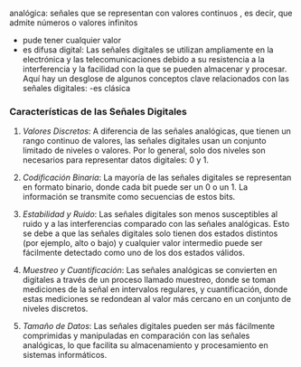 
analógica: señales que se representan con valores continuos , es decir, que admite números o valores infinitos 
- pude tener cualquier valor
- es difusa
digital: Las señales digitales se utilizan ampliamente en la electrónica y las telecomunicaciones debido a su resistencia a la interferencia y la facilidad con la que se pueden almacenar y procesar. Aquí hay un desglose de algunos conceptos clave relacionados con las señales digitales:
  -es clásica
### Características de las Señales Digitales

1. *Valores Discretos*: A diferencia de las señales analógicas, que tienen un rango continuo de valores, las señales digitales usan un conjunto limitado de niveles o valores. Por lo general, solo dos niveles son necesarios para representar datos digitales: 0 y 1.
    
2. *Codificación Binaria*: La mayoría de las señales digitales se representan en formato binario, donde cada bit puede ser un 0 o un 1. La información se transmite como secuencias de estos bits.
    
3. *Estabilidad y Ruido*: Las señales digitales son menos susceptibles al ruido y a las interferencias comparado con las señales analógicas. Esto se debe a que las señales digitales solo tienen dos estados distintos (por ejemplo, alto o bajo) y cualquier valor intermedio puede ser fácilmente detectado como uno de los dos estados válidos.
    
4. *Muestreo y Cuantificación*: Las señales analógicas se convierten en digitales a través de un proceso llamado muestreo, donde se toman mediciones de la señal en intervalos regulares, y cuantificación, donde estas mediciones se redondean al valor más cercano en un conjunto de niveles discretos.
    
5. *Tamaño de Datos*: Las señales digitales pueden ser más fácilmente comprimidas y manipuladas en comparación con las señales analógicas, lo que facilita su almacenamiento y procesamiento en sistemas informáticos.